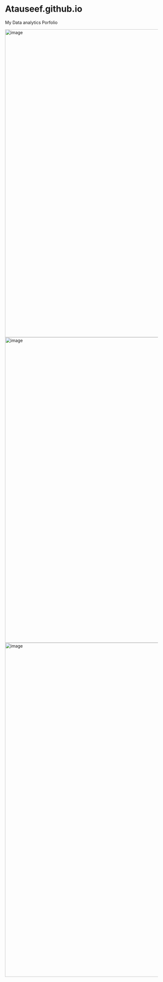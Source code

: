 # Atauseef.github.io
My Data analytics Porfolio

<img width="2154" height="1012" alt="image" src="https://github.com/user-attachments/assets/377fe86a-0983-4a9a-a637-5d6335f57635" />

<img width="1770" height="1004" alt="image" src="https://github.com/user-attachments/assets/fb3aec14-1db3-4e77-860d-0dd6fb1b1a2f" />

<img width="1718" height="1098" alt="image" src="https://github.com/user-attachments/assets/ead52234-beda-45da-9dc0-11198bd20b80" />




